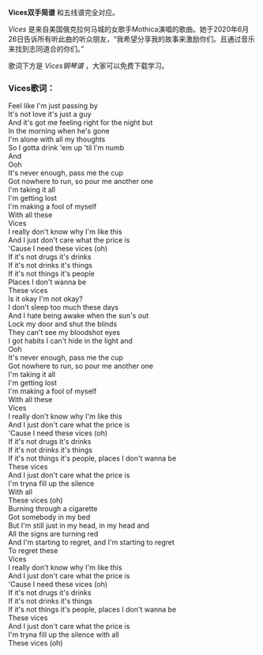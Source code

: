 

**Vices双手简谱** 和五线谱完全对应。

_Vices_
是来自美国俄克拉何马城的女歌手Mothica演唱的歌曲。她于2020年6月26日告诉所有听此曲的听众朋友，“我希望分享我的故事来激励你们。且通过音乐来找到志同道合的你们。”

歌词下方是 _Vices钢琴谱_ ，大家可以免费下载学习。

### Vices歌词：

Feel like I'm just passing by  
It's not love it's just a guy  
And it's got me feeling right for the night but  
In the morning when he's gone  
I'm alone with all my thoughts  
So I gotta drink 'em up 'til I'm numb  
And  
Ooh  
It's never enough, pass me the cup  
Got nowhere to run, so pour me another one  
I'm taking it all  
I'm getting lost  
I'm making a fool of myself  
With all these  
Vices  
I really don't know why I'm like this  
And I just don't care what the price is  
'Cause I need these vices (oh)  
If it's not drugs it's drinks  
If it's not drinks it's things  
If it's not things it's people  
Places I don't wanna be  
These vices  
Is it okay I'm not okay?  
I don't sleep too much these days  
And I hate being awake when the sun's out  
Lock my door and shut the blinds  
They can't see my bloodshot eyes  
I got habits I can't hide in the light and  
Ooh  
It's never enough, pass me the cup  
Got nowhere to run, so pour me another one  
I'm taking it all  
I'm getting lost  
I'm making a fool of myself  
With all these  
Vices  
I really don't know why I'm like this  
And I just don't care what the price is  
'Cause I need these vices (oh)  
If it's not drugs it's drinks  
If it's not drinks it's things  
If it's not things it's people, places I don't wanna be  
These vices  
And I just don't care what the price is  
I'm tryna fill up the silence  
With all  
These vices (oh)  
Burning through a cigarette  
Got somebody in my bed  
But I'm still just in my head, in my head and  
All the signs are turning red  
And I'm starting to regret, and I'm starting to regret  
To regret these  
Vices  
I really don't know why I'm like this  
And I just don't care what the price is  
'Cause I need these vices (oh)  
If it's not drugs it's drinks  
If it's not drinks it's things  
If it's not things it's people, places I don't wanna be  
These vices  
And I just don't care what the price is  
I'm tryna fill up the silence with all  
These vices (oh)

